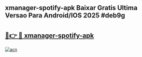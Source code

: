## xmanager-spotify-apk Baixar Gratis Ultima Versao Para Android/IOS 2025 #deb9g

# <h2><a href="https://ainizakaria.my?title=xmanager-spotify-apk&ref=20M">🔗👉 🔴 xmanager-spotify-apk</a></h2>

[![acn](https://github.com/user-attachments/assets/0f9c940e-d8b0-45ae-aac7-cd30a18b3e1c)](https://ainizakaria.my?title=xmanager-spotify-apk&ref=20M)

